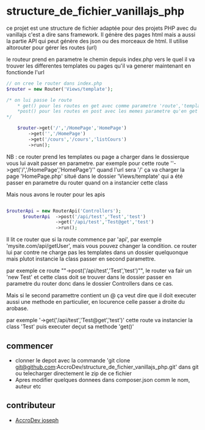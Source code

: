 # structure_de_fichier_vanillajs_php
ce projet est une structure de fichier adaptée pour des projets PHP avec du vanillajs c'est a dire sans framework. Il génère des pages html mais a aussi la partie API qui peut génère des json ou des morceaux de html. Il utilise altorouter pour gérer les routes (url)


le routeur prend en parametre le chemin depuis index.php vers le quel il va trouver les differentes templates ou pages qu'il va generer maintenant en fonctionde l'url

```php
// on cree le router dans index.php
$router = new Router('Views/template');

/* on lui passe le route 
    * get() pour les routes en get avec comme parametre 'route','template_or_page_a_charger','nom_de_la_route'
    *post() pour les routes en post avec les memes parametre qu'en get
*/ 

    $router->get('/','/HomePage','HomePage')
        ->get('','/HomePage')
        ->get('/cours','/cours','listCours')
        ->run();
```
NB : ce router prend les templates ou page a charger dans le dossierque vous lui avait passer en parametre.
par exemple pour cette route ''->get('/','/HomePage','HomePage')'' quand l'url sera '/' ça va charger la page 'HomePage.php' situé dans le dossier 'Views/template' qui a été passer en parametre du router quand on a instancier cette class

Mais nous avons le router pour les apis

```php 

$routerApi = new RouterApi('Controllers');
      $routerApi  ->post('/api/test','Test','test')
                  ->get('/api/test','Test@get','test')
                  ->run();

```
Il lit ce router que si la route commence par 'api', par exemple 'mysite.com/api/getUser', 
mais vous pouvez changer la condition. ce router lui par contre ne charge pas les templates dans un dossier quelquonque mais plutot instancie la class passer en second paramettre. 

par exemple ce route ""->post('/api/test','Test','test')"", le router va fair un 'new Test' et cette class doit se trouver dans le dossier passer en parametre du router donc dans le dossier Controllers dans ce cas.

Mais si le second paramettre contient un @ ça veut dire que il doit executer aussi une methode en particulier, en locurence celle passer a droite du arobase.

par exemple  '->get('/api/test','Test@get','test')' cette route va instancier la class 'Test' puis executer deçut sa methode 'get()' 

## commencer

* clonner le depot 
    avec la commande 'git clone git@github.com:AccroDev/structure_de_fichier_vanillajs_php.git' dans git ou telecharger directement le zip de ce fichier
* Apres modifier quelques donnees dans composer.json comm le nom, auteur etc

## contributeur

- [AccroDev joseph](https://github.com/AccroDev)